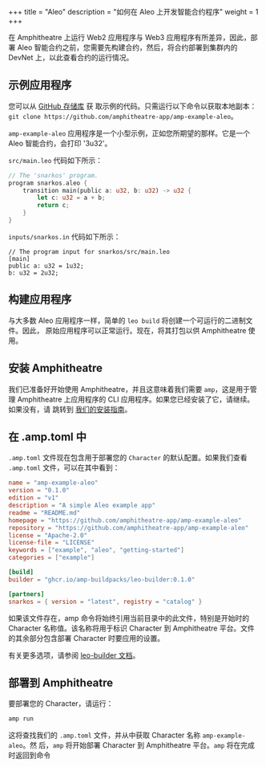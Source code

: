 +++
title = "Aleo"
description = "如何在 Aleo 上开发智能合约程序"
weight = 1
+++

在 Amphitheatre 上运行 Web2 应用程序与 Web3 应用程序有所差异，因此，部署 Aleo 智能合约之前，您需要先构建合约，然后，将合约部署到集群内的 DevNet 上，以此查看合约的运行情况。

## 示例应用程序

您可以从 [GitHub 存储库](https://github.com/amphitheatre-app/amp-example-aleo) 获
取示例的代码。只需运行以下命令以获取本地副本：`git clone
https://github.com/amphitheatre-app/amp-example-aleo`。

`amp-example-aleo` 应用程序是一个小型示例，正如您所期望的那样。它是一个 Aleo 智能合约，会打印 '3u32'。

`src/main.leo` 代码如下所示：

```rust
// The 'snarkos' program.
program snarkos.aleo {
    transition main(public a: u32, b: u32) -> u32 {
        let c: u32 = a + b;
        return c;
    }
}
```

`inputs/snarkos.in` 代码如下所示：

```
// The program input for snarkos/src/main.leo
[main]
public a: u32 = 1u32;
b: u32 = 2u32;
```

## 构建应用程序

与大多数 Aleo 应用程序一样，简单的 `leo build` 将创建一个可运行的二进制文件。因此，
原始应用程序可以正常运行。现在，将其打包以供 Amphitheatre 使用。

## 安装 Amphitheatre

我们已准备好开始使用 Amphitheatre，并且这意味着我们需要 `amp`，这是用于管理
Amphitheatre 上应用程序的 CLI 应用程序。如果您已经安装了它，请继续。如果没有，请
跳转到 [我们的安装指南](@/installation/_index.zh.md)。

## 在 .amp.toml 中

`.amp.toml` 文件现在包含用于部署您的 `Character` 的默认配置。如果我们查看
`.amp.toml` 文件，可以在其中看到：

```toml
name = "amp-example-aleo"
version = "0.1.0"
edition = "v1"
description = "A simple Aleo example app"
readme = "README.md"
homepage = "https://github.com/amphitheatre-app/amp-example-aleo"
repository = "https://github.com/amphitheatre-app/amp-example-aleo"
license = "Apache-2.0"
license-file = "LICENSE"
keywords = ["example", "aleo", "getting-started"]
categories = ["example"]

[build]
builder = "ghcr.io/amp-buildpacks/leo-builder:0.1.0"

[partners]
snarkos = { version = "latest", registry = "catalog" }
```

如果该文件存在，amp 命令将始终引用当前目录中的此文件，特别是开始时的 Character
名称值。该名称将用于标识 Character 到 Amphitheatre 平台。文件的其余部分包含部署
Character 时要应用的设置。

有关更多选项，请参阅 [leo-builder 文档](https://github.com/amp-buildpacks/leo-builder)。

## 部署到 Amphitheatre

要部署您的 Character，请运行：

```sh
amp run
```

这将查找我们的 `.amp.toml` 文件，并从中获取 Character 名称 `amp-example-aleo`。然
后，`amp` 将开始部署 Character 到 Amphitheatre 平台。`amp` 将在完成时返回到命令

